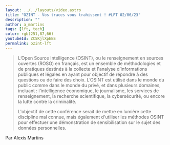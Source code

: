 ```yaml
---
layout: ../../layouts/video.astro
title: "OZINT - Vos traces vous trahissent ! #LFT 02/06/23"
description: ""
author: a_martins
tags: [lft, tech]
color: rgb(251,87,66)
youtubeId: ZC5KjlXpEBE
permalink: ozint-lft
---
```


> L’Open Source Intelligence (OSINT), ou le renseignement en sources ouvertes (ROSO) en français, est un ensemble de méthodologies et de pratiques destinés à la collecte et l'analyse d’informations publiques et légales en ayant pour objectif de répondre à des questions ou de faire des choix. L’OSINT est utilisé dans le monde du public comme dans le monde du privé, et dans plusieurs domaines, incluant : l’intelligence économique, le journalisme, les services de renseignement, la recherche scientifique, la cybersécurité, ou encore la lutte contre la criminalité.
>
> L'objectif de cette conférence serait de mettre en lumière cette discipline mal connue, mais également d'utiliser les méthodes OSINT pour effectuer une démonstration de sensibilisation sur le sujet des données personnelles.

Par Alexis Martins